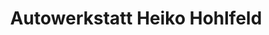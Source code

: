 ---
title: "Autowerkstatt Heiko Hohlfeld"
url: /grosspostwitz-o-l/autowerkstatt-heiko-hohlfeld/
shop: Autowerkstatt
---